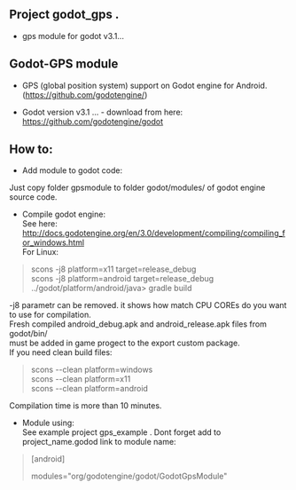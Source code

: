 ## Project godot_gps .
- gps module for godot v3.1...

## Godot-GPS module

- GPS (global position system) support on Godot engine for Android. (https://github.com/godotengine/)

- Godot version v3.1 ... - download from here: https://github.com/godotengine/godot

## How to:
- Add module to godot code:  

Just copy folder gpsmodule to folder godot/modules/ of godot engine source code.

- Compile godot engine:  
See here:  http://docs.godotengine.org/en/3.0/development/compiling/compiling_for_windows.html  
For Linux:
>scons -j8 platform=x11 target=release_debug  
>scons -j8 platform=android target=release_debug  
>../godot/platform/android/java> gradle build  

 -j8  parametr can be removed. it shows how match CPU COREs do you want to use for compilation.  
Fresh compiled android_debug.apk and android_release.apk files from godot/bin/  
must be added in game progect to the export custom package.  
If you need clean build files:

> scons --clean platform=windows  
> scons --clean platform=x11  
> scons --clean platform=android  

Compilation time is more than 10 minutes.  

- Module using:  
See example project gps_example . Dont forget add to project_name.godod  link to module name:
> [android]
> 
> modules="org/godotengine/godot/GodotGpsModule"





